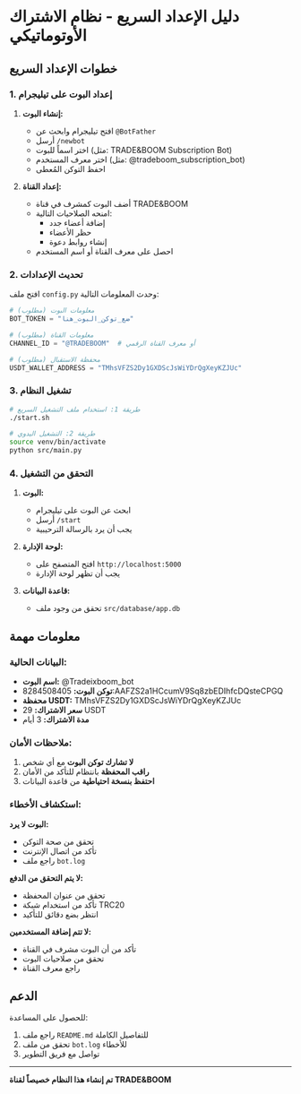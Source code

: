 # دليل الإعداد السريع - نظام الاشتراك الأوتوماتيكي

## خطوات الإعداد السريع

### 1. إعداد البوت على تيليجرام

1. **إنشاء البوت:**
   - افتح تيليجرام وابحث عن `@BotFather`
   - أرسل `/newbot`
   - اختر اسماً للبوت (مثل: TRADE&BOOM Subscription Bot)
   - اختر معرف المستخدم (مثل: @tradeboom_subscription_bot)
   - احفظ التوكن المُعطى

2. **إعداد القناة:**
   - أضف البوت كمشرف في قناة TRADE&BOOM
   - امنحه الصلاحيات التالية:
     - إضافة أعضاء جدد
     - حظر الأعضاء
     - إنشاء روابط دعوة
   - احصل على معرف القناة أو اسم المستخدم

### 2. تحديث الإعدادات

افتح ملف `config.py` وحدث المعلومات التالية:

```python
# معلومات البوت (مطلوب)
BOT_TOKEN = "ضع_توكن_البوت_هنا"

# معلومات القناة (مطلوب)
CHANNEL_ID = "@TRADEBOOM"  # أو معرف القناة الرقمي

# محفظة الاستقبال (مطلوب)
USDT_WALLET_ADDRESS = "TMhsVFZS2Dy1GXDScJsWiYDrQgXeyKZJUc"
```

### 3. تشغيل النظام

```bash
# طريقة 1: استخدام ملف التشغيل السريع
./start.sh

# طريقة 2: التشغيل اليدوي
source venv/bin/activate
python src/main.py
```

### 4. التحقق من التشغيل

1. **البوت:**
   - ابحث عن البوت على تيليجرام
   - أرسل `/start`
   - يجب أن يرد بالرسالة الترحيبية

2. **لوحة الإدارة:**
   - افتح المتصفح على `http://localhost:5000`
   - يجب أن تظهر لوحة الإدارة

3. **قاعدة البيانات:**
   - تحقق من وجود ملف `src/database/app.db`

## معلومات مهمة

### البيانات الحالية:
- **اسم البوت:** @Tradeixboom_bot
- **توكن البوت:** 8284508405:AAFZS2a1HCcumV9Sq8zbEDIhfcDQsteCPGQ
- **محفظة USDT:** TMhsVFZS2Dy1GXDScJsWiYDrQgXeyKZJUc
- **سعر الاشتراك:** 29 USDT
- **مدة الاشتراك:** 3 أيام

### ملاحظات الأمان:
1. **لا تشارك توكن البوت** مع أي شخص
2. **راقب المحفظة** بانتظام للتأكد من الأمان
3. **احتفظ بنسخة احتياطية** من قاعدة البيانات

### استكشاف الأخطاء:

**البوت لا يرد:**
- تحقق من صحة التوكن
- تأكد من اتصال الإنترنت
- راجع ملف `bot.log`

**لا يتم التحقق من الدفع:**
- تحقق من عنوان المحفظة
- تأكد من استخدام شبكة TRC20
- انتظر بضع دقائق للتأكيد

**لا تتم إضافة المستخدمين:**
- تأكد من أن البوت مشرف في القناة
- تحقق من صلاحيات البوت
- راجع معرف القناة

## الدعم

للحصول على المساعدة:
1. راجع ملف `README.md` للتفاصيل الكاملة
2. تحقق من ملف `bot.log` للأخطاء
3. تواصل مع فريق التطوير

---

**تم إنشاء هذا النظام خصيصاً لقناة TRADE&BOOM**

